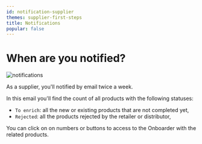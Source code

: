 ```yaml
---
id: notification-supplier
themes: supplier-first-steps
title: Notifications
popular: false
---
```


# When are you notified?

![notifications](../img/notifications.svg)

As a supplier, you'll notified by email twice a week.

In this email you'll find the count of all products with the following statuses:
* `To enrich`: all the new or existing products that are not completed yet,
* `Rejected`: all the products rejected by the retailer or distributor,

<!--
Then in the body of the message tells you the number of approved, rejected and new products to enrich since the last email.
-->

You can click on on numbers or buttons to access to the Onboarder with the related products.
